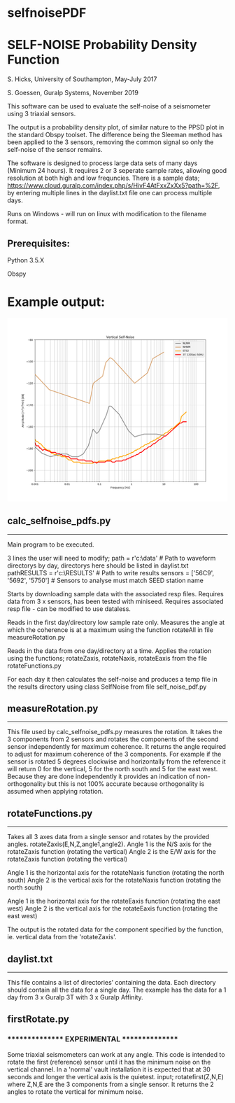 # selfnoisePDF
# SELF-NOISE Probability Density Function

S. Hicks, University of Southampton, May-July 2017

S. Goessen, Guralp Systems, November 2019

This software can be used to evaluate the self-noise of a seismometer using 3 triaxial sensors.

The output is a probability density plot, of similar nature to the PPSD plot in the standard Obspy toolset. The difference being the Sleeman method has been applied to the 3 sensors, removing the common signal so only the self-noise of the sensor remains.

The software is designed to process large data sets of many days (Minimum 24 hours). It requires 2 or 3 seperate sample rates, allowing good resolution at both high and low frequncies.
There is a sample data; https://www.cloud.guralp.com/index.php/s/HivF4AtFxxZxXx5?path=%2F, by entering multiple lines in the daylist.txt file one can process multiple days.

Runs on Windows - will run on linux with modification to the filename format.

## Prerequisites:

Python 3.5.X

Obspy

# Example output:
![Example output](https://raw.githubusercontent.com/sgoessen/selfnoisePDF/master/3TvsSTS25BFO.png)

## calc_selfnoise_pdfs.py
**********************

Main program to be executed.

3 lines the user will need to modify;
path = r'c:\data' 		# Path to waveform directorys by day, directorys here should be listed in daylist.txt
pathRESULTS = r'c:\RESULTS' 	# Path to write results
sensors = ['56C9', '5692', '5750'] # Sensors to analyse must match SEED station name

Starts by downloading sample data with the associated resp files.
Requires data from 3 x sensors, has been tested with miniseed. Requires associated resp file - can be modified to use dataless.

Reads in the first day/directory low sample rate only. Measures the angle at which the coherence is at a maximum using the function rotateAll in file measureRotation.py

Reads in the data from one day/directory at a time. Applies the rotation using the functions; rotateZaxis, rotateNaxis, rotateEaxis from the file rotateFunctions.py

For each day it then calculates the self-noise and produces a temp file in the results directory using class SelfNoise from file self_noise_pdf.py



## measureRotation.py
******************
This file used by calc_selfnoise_pdfs.py measures the rotation.
It takes the 3 components from 2 sensors and rotates the components of the second sensor independently for maximum coherence.
It returns the angle required to adjust for maximum coherence of the 3 components.
For example if the sensor is rotated 5 degrees clockwise and horizontally from the reference it will return 0 for the vertical, 5 for the north south and 5 for the east west.
Because they are done independently it provides an indication of non-orthogonality but this is not 100% accurate because orthogonality is assumed when applying rotation.


## rotateFunctions.py
******************
Takes all 3 axes data from a single sensor and rotates by the provided angles.
rotateZaxis(E,N,Z,angle1,angle2).
Angle 1 is the N/S axis for the rotateZaxis function (rotating the vertical)
Angle 2 is the E/W axis for the rotateZaxis function (rotating the vertical)

Angle 1 is the horizontal axis for the rotateNaxis function (rotating the north south)
Angle 2 is the vertical axis for the rotateNaxis function (rotating the north south)

Angle 1 is the horizontal axis for the rotateEaxis function (rotating the east west)
Angle 2 is the vertical axis for the rotateEaxis function (rotating the east west)

The output is the rotated data for the component specified by the function, ie. vertical data from the 'rotateZaxis'.


## daylist.txt
***********
This file contains a list of directories’ containing the data. Each directory should contain all the data for a single day. The example has the data for a 1 day from 3 x Guralp 3T with 3 x Guralp Affinity.


## firstRotate.py
### ************** EXPERIMENTAL **************  
Some triaxial seismometers can work at any angle. This code is intended to rotate the first (reference) sensor until it has the minimum noise on the vertical channel.
In a 'normal' vault installation it is expected that at 30 seconds and longer the vertical axis is the quietest.
input; rotatefirst(Z,N,E) where Z,N,E are the 3 components from a single sensor.
It returns the 2 angles to rotate the vertical for minimum noise.







